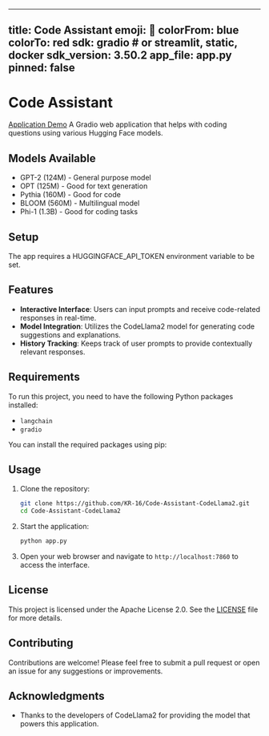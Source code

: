 
---
title: Code Assistant
emoji: 🚀
colorFrom: blue
colorTo: red
sdk: gradio  # or streamlit, static, docker
sdk_version: 3.50.2
app_file: app.py
pinned: false
---
# Code Assistant

[Application Demo](https://kr-16-code-assistant-codellama2.hf.space/)
A Gradio web application that helps with coding questions using various Hugging Face models.

## Models Available
- GPT-2 (124M) - General purpose model
- OPT (125M) - Good for text generation
- Pythia (160M) - Good for code
- BLOOM (560M) - Multilingual model
- Phi-1 (1.3B) - Good for coding tasks

## Setup
The app requires a HUGGINGFACE_API_TOKEN environment variable to be set.

## Features

- **Interactive Interface**: Users can input prompts and receive code-related responses in real-time.
- **Model Integration**: Utilizes the CodeLlama2 model for generating code suggestions and explanations.
- **History Tracking**: Keeps track of user prompts to provide contextually relevant responses.

## Requirements

To run this project, you need to have the following Python packages installed:

- `langchain`
- `gradio`

You can install the required packages using pip:

## Usage

1. Clone the repository:

   ```bash
   git clone https://github.com/KR-16/Code-Assistant-CodeLlama2.git
   cd Code-Assistant-CodeLlama2
   ```

2. Start the application:

   ```bash
   python app.py
   ```

3. Open your web browser and navigate to `http://localhost:7860` to access the interface.

## License

This project is licensed under the Apache License 2.0. See the [LICENSE](LICENSE) file for more details.

## Contributing

Contributions are welcome! Please feel free to submit a pull request or open an issue for any suggestions or improvements.

## Acknowledgments

- Thanks to the developers of CodeLlama2 for providing the model that powers this application.
